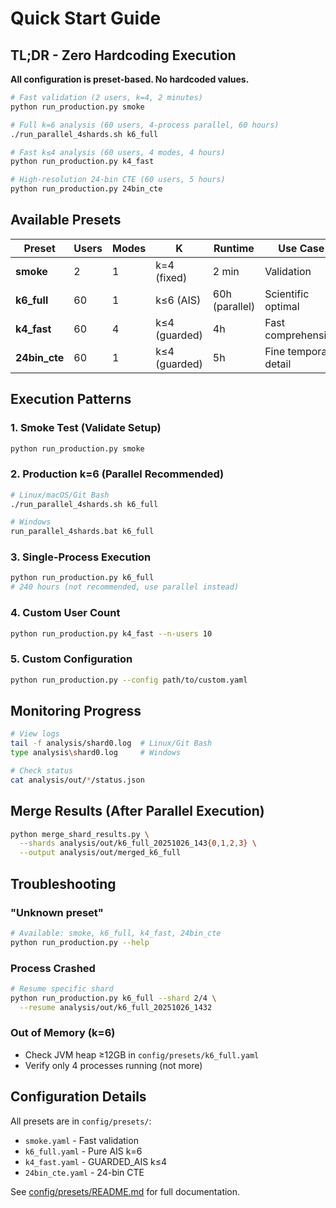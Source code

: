 # Quick Start Guide

## TL;DR - Zero Hardcoding Execution

**All configuration is preset-based. No hardcoded values.**

```bash
# Fast validation (2 users, k=4, 2 minutes)
python run_production.py smoke

# Full k=6 analysis (60 users, 4-process parallel, 60 hours)
./run_parallel_4shards.sh k6_full

# Fast k≤4 analysis (60 users, 4 modes, 4 hours)
python run_production.py k4_fast

# High-resolution 24-bin CTE (60 users, 5 hours)
python run_production.py 24bin_cte
```

## Available Presets

| Preset | Users | Modes | K | Runtime | Use Case |
|--------|-------|-------|---|---------|----------|
| **smoke** | 2 | 1 | k=4 (fixed) | 2 min | Validation |
| **k6_full** | 60 | 1 | k≤6 (AIS) | 60h (parallel) | Scientific optimal |
| **k4_fast** | 60 | 4 | k≤4 (guarded) | 4h | Fast comprehensive |
| **24bin_cte** | 60 | 1 | k≤4 (guarded) | 5h | Fine temporal detail |

## Execution Patterns

### 1. Smoke Test (Validate Setup)
```bash
python run_production.py smoke
```

### 2. Production k=6 (Parallel Recommended)
```bash
# Linux/macOS/Git Bash
./run_parallel_4shards.sh k6_full

# Windows
run_parallel_4shards.bat k6_full
```

### 3. Single-Process Execution
```bash
python run_production.py k6_full
# 240 hours (not recommended, use parallel instead)
```

### 4. Custom User Count
```bash
python run_production.py k4_fast --n-users 10
```

### 5. Custom Configuration
```bash
python run_production.py --config path/to/custom.yaml
```

## Monitoring Progress

```bash
# View logs
tail -f analysis/shard0.log  # Linux/Git Bash
type analysis\shard0.log     # Windows

# Check status
cat analysis/out/*/status.json
```

## Merge Results (After Parallel Execution)

```bash
python merge_shard_results.py \
  --shards analysis/out/k6_full_20251026_143{0,1,2,3} \
  --output analysis/out/merged_k6_full
```

## Troubleshooting

### "Unknown preset"
```bash
# Available: smoke, k6_full, k4_fast, 24bin_cte
python run_production.py --help
```

### Process Crashed
```bash
# Resume specific shard
python run_production.py k6_full --shard 2/4 \
  --resume analysis/out/k6_full_20251026_1432
```

### Out of Memory (k=6)
- Check JVM heap ≥12GB in `config/presets/k6_full.yaml`
- Verify only 4 processes running (not more)

## Configuration Details

All presets are in `config/presets/`:
- `smoke.yaml` - Fast validation
- `k6_full.yaml` - Pure AIS k=6
- `k4_fast.yaml` - GUARDED_AIS k≤4
- `24bin_cte.yaml` - 24-bin CTE

See [config/presets/README.md](config/presets/README.md) for full documentation.
